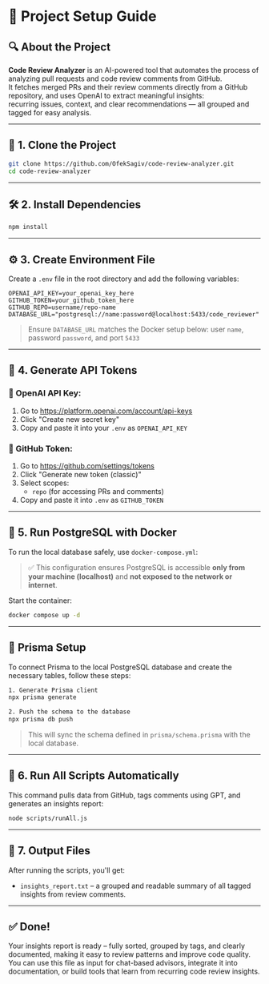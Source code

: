 # 📘 Project Setup Guide

## 🔍 About the Project

**Code Review Analyzer** is an AI-powered tool that automates the process of analyzing pull requests and code review comments from GitHub.  
It fetches merged PRs and their review comments directly from a GitHub repository, and uses OpenAI to extract meaningful insights:  
recurring issues, context, and clear recommendations — all grouped and tagged for easy analysis.


---

## 🚀 1. Clone the Project

```bash
git clone https://github.com/OfekSagiv/code-review-analyzer.git
cd code-review-analyzer
```

---

## 🛠 2. Install Dependencies

```bash
npm install
```

---

## ⚙️ 3. Create Environment File

Create a `.env` file in the root directory and add the following variables:

```env
OPENAI_API_KEY=your_openai_key_here
GITHUB_TOKEN=your_github_token_here
GITHUB_REPO=username/repo-name
DATABASE_URL="postgresql://name:password@localhost:5433/code_reviewer"
```

> Ensure `DATABASE_URL` matches the Docker setup below: user `name`, password `password`, and port `5433`

---

## 🔑 4. Generate API Tokens

### 🔐 OpenAI API Key:
1. Go to https://platform.openai.com/account/api-keys
2. Click "Create new secret key"
3. Copy and paste it into your `.env` as `OPENAI_API_KEY`

### 🐙 GitHub Token:
1. Go to https://github.com/settings/tokens
2. Click "Generate new token (classic)"
3. Select scopes:
    - `repo` (for accessing PRs and comments)
4. Copy and paste it into `.env` as `GITHUB_TOKEN`

---

## 🐳 5. Run PostgreSQL with Docker

To run the local database safely, use `docker-compose.yml`:

> ✅ This configuration ensures PostgreSQL is accessible **only from your machine (localhost)** and **not exposed to the network or internet**.

Start the container:

```bash
docker compose up -d
```

---
## 🧱 Prisma Setup

To connect Prisma to the local PostgreSQL database and create the necessary tables, follow these steps:

```bash
1. Generate Prisma client
npx prisma generate

2. Push the schema to the database
npx prisma db push
```

> This will sync the schema defined in `prisma/schema.prisma` with the local database.
---
## 🧠 6. Run All Scripts Automatically

This command pulls data from GitHub, tags comments using GPT, and generates an insights report:

```bash
node scripts/runAll.js
```


---

## 📂 7. Output Files

After running the scripts, you'll get:

- `insights_report.txt` – a grouped and readable summary of all tagged insights from review comments.

---

## ✅ Done!

Your insights report is ready – fully sorted, grouped by tags, and clearly documented, making it easy to review patterns and improve code quality. You can use this file as input for chat-based advisors, integrate it into documentation, or build tools that learn from recurring code review insights.
